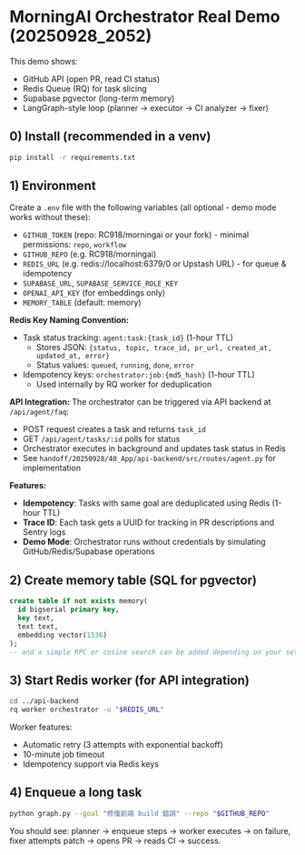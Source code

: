 # MorningAI Orchestrator Real Demo (20250928_2052)

This demo shows:
- GitHub API (open PR, read CI status)
- Redis Queue (RQ) for task slicing
- Supabase pgvector (long-term memory)
- LangGraph-style loop (planner → executor → CI analyzer → fixer)

## 0) Install (recommended in a venv)
```bash
pip install -r requirements.txt
```

## 1) Environment
Create a `.env` file with the following variables (all optional - demo mode works without these):
- `GITHUB_TOKEN` (repo: RC918/morningai or your fork) - minimal permissions: `repo`, `workflow`
- `GITHUB_REPO`  (e.g. RC918/morningai)
- `REDIS_URL`    (e.g. redis://localhost:6379/0 or Upstash URL) - for queue & idempotency
- `SUPABASE_URL`, `SUPABASE_SERVICE_ROLE_KEY`
- `OPENAI_API_KEY` (for embeddings only)
- `MEMORY_TABLE` (default: memory)

**Redis Key Naming Convention:**
- Task status tracking: `agent:task:{task_id}` (1-hour TTL)
  - Stores JSON: `{status, topic, trace_id, pr_url, created_at, updated_at, error}`
  - Status values: `queued`, `running`, `done`, `error`
- Idempotency keys: `orchestrator:job:{md5_hash}` (1-hour TTL)
  - Used internally by RQ worker for deduplication

**API Integration:**
The orchestrator can be triggered via API backend at `/api/agent/faq`:
- POST request creates a task and returns `task_id`
- GET `/api/agent/tasks/:id` polls for status
- Orchestrator executes in background and updates task status in Redis
- See `handoff/20250928/40_App/api-backend/src/routes/agent.py` for implementation

**Features:**
- **Idempotency**: Tasks with same goal are deduplicated using Redis (1-hour TTL)
- **Trace ID**: Each task gets a UUID for tracking in PR descriptions and Sentry logs
- **Demo Mode**: Orchestrator runs without credentials by simulating GitHub/Redis/Supabase operations

## 2) Create memory table (SQL for pgvector)
```sql
create table if not exists memory(
  id bigserial primary key,
  key text,
  text text,
  embedding vector(1536)
);
-- and a simple RPC or cosine search can be added depending on your setup.
```

## 3) Start Redis worker (for API integration)
```bash
cd ../api-backend
rq worker orchestrator -u "$REDIS_URL"
```

Worker features:
- Automatic retry (3 attempts with exponential backoff)
- 10-minute job timeout
- Idempotency support via Redis keys

## 4) Enqueue a long task
```bash
python graph.py --goal "修復前端 build 錯誤" --repo "$GITHUB_REPO"
```

You should see: planner → enqueue steps → worker executes → on failure, fixer attempts patch → opens PR → reads CI → success.
